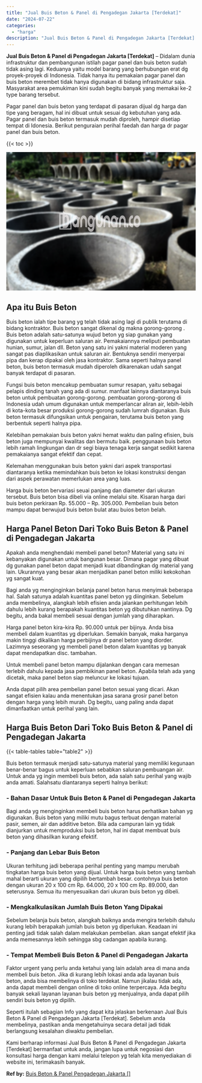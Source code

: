 ```yaml
---
title: "Jual Buis Beton & Panel di Pengadegan Jakarta [Terdekat]"
date: "2024-07-22"
categories: 
  - "harga"
description: "Jual Buis Beton & Panel di Pengadegan Jakarta [Terdekat]. Kami berharap informasi Jual Buis Beton & Panel di Pengadegan Jakarta [Terdekat] bermanfaat untuk..."
---
```


**Jual Buis Beton & Panel di Pengadegan Jakarta \[Terdekat\]** – Didalam dunia infrastruktur dan pembangunan istilah pagar panel dan buis beton sudah tidak asing lagi. Keduanya yaitu model barang yang berhubungan erat dg proyek-proyek di Indonesia. Tidak hanya itu pemakaian pagar panel dan buis beton merembet tidak hanya digunakan di bidang infrastruktur saja. Masyarakat area pemukiman kini sudah begitu banyak yang memakai ke-2 type barang tersebut.

Pagar panel dan buis beton yang terdapat di pasaran dijual dg harga dan tipe yang beragam, hal ini dibuat untuk sesuai dg kebutuhan yang ada. Pagar panel dan buis beton termasuk mudah diproleh, hampir disetiap tempat di Idonesia. Berikut penguraian perihal faedah dan harga dr pagar panel dan buis beton.

{{< toc >}}

![Jual Buis Beton & Panel di Pengadegan Jakarta [Terdekat]](/images/jual-panel-buis-beton-murah-27.png)

## Apa itu Buis Beton

Buis beton ialah tipe barang yg telah tidak asing lagi di publik terutama di bidang kontraktor. Buis beton sangat dikenal dg makna gorong-gorong . Buis beton adalah satu-satunya wujud beton yg siap gunakan yang digunakan untuk keperluan saluran air. Pemakaiannya meliputi pembuatan hunian, sumur, jalan dll. Beton yang satu ini yakni material moderen yang sangat pas diaplikasikan untuk saluran air. Bentuknya sendiri menyerpai pipa dan kerap dipakai oleh jasa kontraktor. Sama seperti halnya panel beton, buis beton termasuk mudah diperoleh dikarenakan udah sangat banyak terdapat di pasaran.

Fungsi buis beton mencakup pembuatan sumur resapan, yaitu sebagai pelapis dinding tanah yang ada di sumur. manfaat lainnya diantaranya buis beton untuk pembuatan gorong-gorong. pembuatan gorong-gorong di Indonesia udah umum digunakan untuk memperlancar aliran air, lebih-lebih di kota-kota besar produksi gorong-gorong sudah lumrah digunakan. Buis beton termasuk difungsikan untuk pengairan, terutama buis beton yang berbentuk seperti halnya pipa.

Kelebihan pemakaian buis beton yakni hemat waktu dan paling efisien, buis beton juga mempunyai kwalitas dan bermutu baik. penggunaan buis beton lebih ramah lingkungan dan dr segi biaya tenaga kerja sangat sedikit karena pemakaianya sangat efektif dan cepat.

Kelemahan menggunakan buis beton yakni dari aspek transportasi diantaranya ketika memindahkan buis beton ke lokasi konstruksi dengan dari aspek perawatan memerlukan area yang luas.

Harga buis beton bervariasi seuai panjang dan diameter dari ukuran tersebut. Buis beton bisa dibeli via online melalui site. Kisaran harga dari buis beton perkiraan Rp. 55.000 – Rp. 305.000. Pembelian buis beton mampu dapat berwujud buis beton bulat atau buios beton belah.

## Harga Panel Beton Dari Toko Buis Beton & Panel di Pengadegan Jakarta

Apakah anda menghendaki membeli panel beton? Material yang satu ini kebanyakan digunakan untuk bangunan besar. Dimana pagar yang dibuat dg gunakan panel beton dapat menjadi kuat dibandingkan dg material yang lain. Ukurannya yang besar akan menjadikan panel beton miliki kekokohan yg sangat kuat.

Bagi anda yg menginginkan belanja panel beton harus menyimak beberapa hal. Salah satunya adalah kuantitas panel beton yg diinginkan. Sebelum anda membelinya, alangkah lebih efisien anda jalankan perhitungan lebih dahulu lebih kurang berapakah kuantitas beton yg dibutuhkan nantinya. Dg begitu, anda bakal membeli sesuai dengan jumlah yang diharapkan.

Harga panel beton kira-kira Rp. 90.000 untuk per bijinya. Anda bisa membeli dalam kuantitas yg diperlukan. Semakin banyak, maka harganya makin tinggi dikalikan harga perbijinya dr panel beton yang diorder. Lazimnya seseorang yg membeli panel beton dalam kuantitas yg banyak dapat mendapatkan disc. tambahan.

Untuk membeli panel beton mampu dijalankan dengan cara memesan terlebih dahulu kepada jasa pembikinan panel beton. Apabila telah ada yang dicetak, maka panel beton siap meluncur ke lokasi tujuan.

Anda dapat pilih area pembelian panel beton sesuai yang dicari. Akan sangat efisien kalau anda menentukan jasa sarana grosir panel beton dengan harga yang lebih murah. Dg begitu, uang paling anda dapat dimanfaatkan untuk perihal yang lain.

## Harga Buis Beton Dari Toko Buis Beton & Panel di Pengadegan Jakarta

{{< table-tables table="table2" >}}

Buis beton termasuk menjadi satu-satunya material yang memiliki kegunaan benar-benar bagus untuk keperluan sebabkan saluran pembuangan air. Untuk anda yg ingin membeli buis beton, ada salah satu perihal yang wajib anda amati. Salahsatu diantaranya seperti halnya berikut:

### \- Bahan Dasar Untuk Buis Beton & Panel di Pengadegan Jakarta

Bagi anda yg menginginkan membeli buis beton harus perhatikan bahan yg digunakan. Buis beton yang miliki mutu bagus terbuat dengan material pasir, semen, air dan additive beton. Bila ada campuran lain yg tidak dianjurkan untuk memproduksi buis beton, hal ini dapat membuat buis beton yang dihasilkan kurang efektif.

### \- Panjang dan Lebar Buis Beton

Ukuran terhitung jadi beberapa perihal penting yang mampu merubah tingkatan harga buis beton yang dijual. Untuk harga buis beton yang tambah mahal berarti ukuran yang dipilih bertambah besar. contohnya buis beton dengan ukuran 20 x 100 cm Rp. 64.000, 20 x 100 cm Rp. 89.000, dan seterusnya. Semua itu menyesuaikan dari ukuran buis beton yg dibeli.

### \- Mengkalkulasikan Jumlah Buis Beton Yang Dipakai

Sebelum belanja buis beton, alangkah baiknya anda mengira terlebih dahulu kurang lebih berapakah jumlah buis beton yg diperlukan. Keadaan ini penting jadi tidak salah dalam melakukan pembelian. akan sangat efektif jika anda memesannya lebih sehingga sbg cadangan apabila kurang.

### \- Tempat Membeli Buis Beton & Panel di Pengadegan Jakarta

Faktor urgent yang perlu anda ketahui yang lain adalah area di mana anda membeli buis beton. Jika di kurang lebih lokasi anda ada layanan buis beton, anda bisa membelinya di toko terdekat. Namun jikalau tidak ada, anda dapat membeli dengan online di toko online terpercaya. Ada begitu banyak sekali layanan layanan buis beton yg menjualnya, anda dapat pilih sendiri buis beton yg dipilih.

Seperti itulah sebagian Info yang dapat kita jelaskan berkenaan Jual Buis Beton & Panel di Pengadegan Jakarta \[Terdekat\]. Sebelum anda membelinya, pastikan anda mengetahuinya secara detail jadi tidak berlangsung kesalahan diwaktu pembelian.

Kami berharap informasi Jual Buis Beton & Panel di Pengadegan Jakarta \[Terdekat\] bermanfaat untuk anda, jangan lupa untuk negosiasi dan konsultasi harga dengan kami melalui telepon yg telah kita menyediakan di website ini, terimakasih banyak.

**Ref by:** [Buis Beton & Panel Pengadegan Jakarta []](https://id.wikipedia.org/wiki/Buis)

